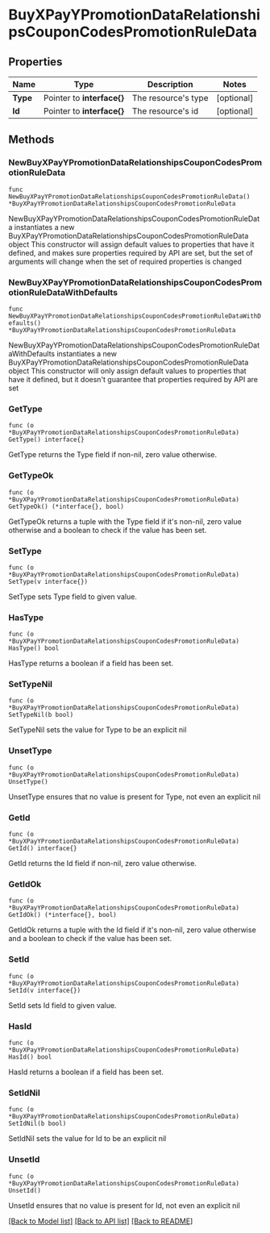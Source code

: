 # BuyXPayYPromotionDataRelationshipsCouponCodesPromotionRuleData

## Properties

Name | Type | Description | Notes
------------ | ------------- | ------------- | -------------
**Type** | Pointer to **interface{}** | The resource&#39;s type | [optional] 
**Id** | Pointer to **interface{}** | The resource&#39;s id | [optional] 

## Methods

### NewBuyXPayYPromotionDataRelationshipsCouponCodesPromotionRuleData

`func NewBuyXPayYPromotionDataRelationshipsCouponCodesPromotionRuleData() *BuyXPayYPromotionDataRelationshipsCouponCodesPromotionRuleData`

NewBuyXPayYPromotionDataRelationshipsCouponCodesPromotionRuleData instantiates a new BuyXPayYPromotionDataRelationshipsCouponCodesPromotionRuleData object
This constructor will assign default values to properties that have it defined,
and makes sure properties required by API are set, but the set of arguments
will change when the set of required properties is changed

### NewBuyXPayYPromotionDataRelationshipsCouponCodesPromotionRuleDataWithDefaults

`func NewBuyXPayYPromotionDataRelationshipsCouponCodesPromotionRuleDataWithDefaults() *BuyXPayYPromotionDataRelationshipsCouponCodesPromotionRuleData`

NewBuyXPayYPromotionDataRelationshipsCouponCodesPromotionRuleDataWithDefaults instantiates a new BuyXPayYPromotionDataRelationshipsCouponCodesPromotionRuleData object
This constructor will only assign default values to properties that have it defined,
but it doesn't guarantee that properties required by API are set

### GetType

`func (o *BuyXPayYPromotionDataRelationshipsCouponCodesPromotionRuleData) GetType() interface{}`

GetType returns the Type field if non-nil, zero value otherwise.

### GetTypeOk

`func (o *BuyXPayYPromotionDataRelationshipsCouponCodesPromotionRuleData) GetTypeOk() (*interface{}, bool)`

GetTypeOk returns a tuple with the Type field if it's non-nil, zero value otherwise
and a boolean to check if the value has been set.

### SetType

`func (o *BuyXPayYPromotionDataRelationshipsCouponCodesPromotionRuleData) SetType(v interface{})`

SetType sets Type field to given value.

### HasType

`func (o *BuyXPayYPromotionDataRelationshipsCouponCodesPromotionRuleData) HasType() bool`

HasType returns a boolean if a field has been set.

### SetTypeNil

`func (o *BuyXPayYPromotionDataRelationshipsCouponCodesPromotionRuleData) SetTypeNil(b bool)`

 SetTypeNil sets the value for Type to be an explicit nil

### UnsetType
`func (o *BuyXPayYPromotionDataRelationshipsCouponCodesPromotionRuleData) UnsetType()`

UnsetType ensures that no value is present for Type, not even an explicit nil
### GetId

`func (o *BuyXPayYPromotionDataRelationshipsCouponCodesPromotionRuleData) GetId() interface{}`

GetId returns the Id field if non-nil, zero value otherwise.

### GetIdOk

`func (o *BuyXPayYPromotionDataRelationshipsCouponCodesPromotionRuleData) GetIdOk() (*interface{}, bool)`

GetIdOk returns a tuple with the Id field if it's non-nil, zero value otherwise
and a boolean to check if the value has been set.

### SetId

`func (o *BuyXPayYPromotionDataRelationshipsCouponCodesPromotionRuleData) SetId(v interface{})`

SetId sets Id field to given value.

### HasId

`func (o *BuyXPayYPromotionDataRelationshipsCouponCodesPromotionRuleData) HasId() bool`

HasId returns a boolean if a field has been set.

### SetIdNil

`func (o *BuyXPayYPromotionDataRelationshipsCouponCodesPromotionRuleData) SetIdNil(b bool)`

 SetIdNil sets the value for Id to be an explicit nil

### UnsetId
`func (o *BuyXPayYPromotionDataRelationshipsCouponCodesPromotionRuleData) UnsetId()`

UnsetId ensures that no value is present for Id, not even an explicit nil

[[Back to Model list]](../README.md#documentation-for-models) [[Back to API list]](../README.md#documentation-for-api-endpoints) [[Back to README]](../README.md)


